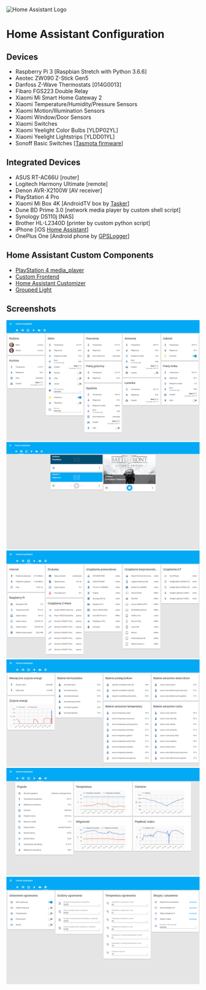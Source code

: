 ![Home Assistant Logo](https://github.com/brianjking/hass-config/blob/master/images/hass.png "Home Assistant Logo")

# Home Assistant Configuration

## Devices

* Raspberry Pi 3 [Raspbian Stretch with Python 3.6.6]
* Aeotec ZW090 Z-Stick Gen5
* Danfoss Z-Wave Thermostats [014G0013]
* Fibaro FGS223 Double Relay
* Xiaomi Mi Smart Home Gateway 2
* Xiaomi Temperature/Humidity/Pressure Sensors
* Xiaomi Motion/Illumination Sensors
* Xiaomi Window/Door Sensors
* Xiaomi Switches
* Xiaomi Yeelight Color Bulbs [YLDP02YL]
* Xiaomi Yeelight Lightstrips [YLDD01YL]
* Sonoff Basic Switches [[Tasmota firmware](https://github.com/arendst/Sonoff-Tasmota)]

## Integrated Devices

* ASUS RT-AC66U [router]
* Logitech Harmony Ultimate [remote]
* Denon AVR-X2100W [AV receiver]
* PlayStation 4 Pro
* Xiaomi Mi Box 4K [AndroidTV box by [Tasker](https://play.google.com/store/apps/details?id=net.dinglisch.android.taskerm)]
* Dune BD Prime 3.0 [network media player by custom shell script]
* Synology DS110j [NAS]
* Brother HL-L2340D [printer by custom python script]
* iPhone [iOS [Home Assistant](https://itunes.apple.com/us/app/home-assistant-companion/id1099568401)]
* OnePlus One [Android phone by [GPSLogger](https://play.google.com/store/apps/details?id=com.mendhak.gpslogger)]

## Home Assistant Custom Components

* [PlayStation 4 media_player](https://github.com/hmn/home-assistant-config/blob/master/custom_components/media_player/ps4.py)
* [Custom Frontend](https://github.com/home-assistant/home-assistant/pull/10783)
* [Home Assistant Customizer](https://github.com/andrey-git/home-assistant-customizer/)
* [Grouped Light](https://github.com/OttoWinter/home-assistant/blob/4f631a155b5b9bce8eb61107e0102d61fc29b98d/homeassistant/components/light/grouped_light.py)

## Screenshots

![HA Overview](https://github.com/bieniu/home-assistant-config/blob/master/screenshots/HA-overview.png)
![HA Media](https://github.com/bieniu/home-assistant-config/blob/master/screenshots/HA-media.png)
![HA Network](https://github.com/bieniu/home-assistant-config/blob/master/screenshots/HA-network.png)
![HA Energy](https://github.com/bieniu/home-assistant-config/blob/master/screenshots/HA-energy.png)
![HA Climate](https://github.com/bieniu/home-assistant-config/blob/master/screenshots/HA-climate.png)
![HA Settings](https://github.com/bieniu/home-assistant-config/blob/master/screenshots/HA-settings.png)
